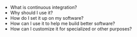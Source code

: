 - What is continuous integration?
- Why should I use it?
- How do I set it up on my software?
- How can I use it to help me build better software?
- How can I customize it for specialized or other purposes?
